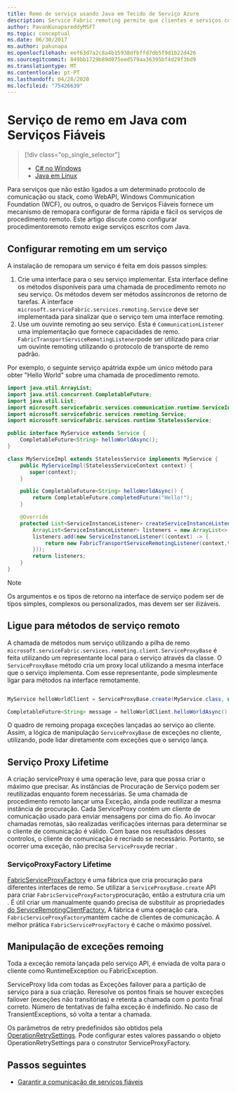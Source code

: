 ```yaml
---
title: Remo de serviço usando Java em Tecido de Serviço Azure
description: Service Fabric remoting permite que clientes e serviços comuniquem com os serviços Java usando uma chamada de procedimento remoto.
author: PavanKunapareddyMSFT
ms.topic: conceptual
ms.date: 06/30/2017
ms.author: pakunapa
ms.openlocfilehash: eef63d7a2c8a4b15938dfbffd7db5f9d1b22d426
ms.sourcegitcommit: 849bb1729b89d075eed579aa36395bf4d29f3bd9
ms.translationtype: MT
ms.contentlocale: pt-PT
ms.lasthandoff: 04/28/2020
ms.locfileid: "75426639"
---
```

# <a name="service-remoting-in-java-with-reliable-services"></a>Serviço de remo em Java com Serviços Fiáveis
> [!div class="op_single_selector"]
> * [C# no Windows](service-fabric-reliable-services-communication-remoting.md)
> * [Java em Linux](service-fabric-reliable-services-communication-remoting-java.md)
>
>

Para serviços que não estão ligados a um determinado protocolo de comunicação ou stack, como WebAPI, Windows Communication Foundation (WCF), ou outros, o quadro de Serviços Fiáveis fornece um mecanismo de remopara configurar de forma rápida e fácil os serviços de procedimento remoto.  Este artigo discute como configurar procedimentoremoto remoto exige serviços escritos com Java.

## <a name="set-up-remoting-on-a-service"></a>Configurar remoting em um serviço
A instalação de remopara um serviço é feita em dois passos simples:

1. Crie uma interface para o seu serviço implementar. Esta interface define os métodos disponíveis para uma chamada de procedimento remoto no seu serviço. Os métodos devem ser métodos assíncronos de retorno de tarefas. A interface `microsoft.serviceFabric.services.remoting.Service` deve ser implementada para sinalizar que o serviço tem uma interface remoting.
2. Use um ouvinte remoting ao seu serviço. Esta é `CommunicationListener` uma implementação que fornece capacidades de remo. `FabricTransportServiceRemotingListener`pode ser utilizado para criar um ouvinte remoting utilizando o protocolo de transporte de remo padrão.

Por exemplo, o seguinte serviço apátrida expõe um único método para obter "Hello World" sobre uma chamada de procedimento remoto.

```java
import java.util.ArrayList;
import java.util.concurrent.CompletableFuture;
import java.util.List;
import microsoft.servicefabric.services.communication.runtime.ServiceInstanceListener;
import microsoft.servicefabric.services.remoting.Service;
import microsoft.servicefabric.services.runtime.StatelessService;

public interface MyService extends Service {
    CompletableFuture<String> helloWorldAsync();
}

class MyServiceImpl extends StatelessService implements MyService {
    public MyServiceImpl(StatelessServiceContext context) {
       super(context);
    }

    public CompletableFuture<String> helloWorldAsync() {
        return CompletableFuture.completedFuture("Hello!");
    }

    @Override
    protected List<ServiceInstanceListener> createServiceInstanceListeners() {
        ArrayList<ServiceInstanceListener> listeners = new ArrayList<>();
        listeners.add(new ServiceInstanceListener((context) -> {
            return new FabricTransportServiceRemotingListener(context,this);
        }));
        return listeners;
    }
}
```

> [!NOTE]
> Os argumentos e os tipos de retorno na interface de serviço podem ser de tipos simples, complexos ou personalizados, mas devem ser ser ilizáveis.
>
>

## <a name="call-remote-service-methods"></a>Ligue para métodos de serviço remoto
A chamada de métodos num serviço utilizando a pilha de remo `microsoft.serviceFabric.services.remoting.client.ServiceProxyBase` é feita utilizando um representante local para o serviço através da classe. O `ServiceProxyBase` método cria um proxy local utilizando a mesma interface que o serviço implementa. Com esse representante, pode simplesmente ligar para métodos na interface remotamente.

```java

MyService helloWorldClient = ServiceProxyBase.create(MyService.class, new URI("fabric:/MyApplication/MyHelloWorldService"));

CompletableFuture<String> message = helloWorldClient.helloWorldAsync();

```

O quadro de remoing propaga exceções lançadas ao serviço ao cliente. Assim, a lógica de manipulação `ServiceProxyBase` de exceções no cliente, utilizando, pode lidar diretamente com exceções que o serviço lança.

## <a name="service-proxy-lifetime"></a>Serviço Proxy Lifetime
A criação serviceProxy é uma operação leve, para que possa criar o máximo que precisar. As instâncias de Procuração de Serviço podem ser reutilizadas enquanto forem necessárias. Se uma chamada de procedimento remoto lançar uma Exceção, ainda pode reutilizar a mesma instância de procuração. Cada ServiceProxy contém um cliente de comunicação usado para enviar mensagens por cima do fio. Ao invocar chamadas remotas, são realizadas verificações internas para determinar se o cliente de comunicação é válido. Com base nos resultados desses controlos, o cliente de comunicação é recriado se necessário. Portanto, se ocorrer uma exceção, não precisa `ServiceProxy`de recriar .

### <a name="serviceproxyfactory-lifetime"></a>ServiçoProxyFactory Lifetime
[FabricServiceProxyFactory](https://docs.microsoft.com/java/api/microsoft.servicefabric.services.remoting.client.fabricserviceproxyfactory) é uma fábrica que cria procuração para diferentes interfaces de remo. Se utilizar a `ServiceProxyBase.create` API para criar `FabricServiceProxyFactory`procuração, então a estrutura cria um .
É útil criar um manualmente quando precisa de substituir as propriedades [do ServiceRemotingClientFactory.](https://docs.microsoft.com/java/api/microsoft.servicefabric.services.remoting.client.serviceremotingclientfactory)
A fábrica é uma operação cara. `FabricServiceProxyFactory`mantém cache de clientes de comunicação.
A melhor prática `FabricServiceProxyFactory` é cache o máximo possível.

## <a name="remoting-exception-handling"></a>Manipulação de exceções remoing
Toda a exceção remota lançada pelo serviço API, é enviada de volta para o cliente como RuntimeException ou FabricException.

ServiceProxy lida com todas as Exceções failover para a partição de serviço para a sua criação. Reresolve os pontos finais se houver exceções failover (exceções não transitórias) e retenta a chamada com o ponto final correto. Número de tentativas de falha exceção é indefinido.
No caso de TransientExceptions, só volta a tentar a chamada.

Os parâmetros de retry predefinidos são obtidos pela [OperationRetrySettings](https://docs.microsoft.com/java/api/microsoft.servicefabric.services.communication.client.operationretrysettings).
Pode configurar estes valores passando o objeto OperationRetrySettings para o construtor ServiceProxyFactory.

## <a name="next-steps"></a>Passos seguintes
* [Garantir a comunicação de serviços fiáveis](service-fabric-reliable-services-secure-communication-java.md)
